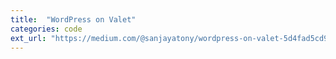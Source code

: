 ```yaml
---
title:  "WordPress on Valet"
categories: code
ext_url: "https://medium.com/@sanjayatony/wordpress-on-valet-5d4fad5cd9e4"
---
```

